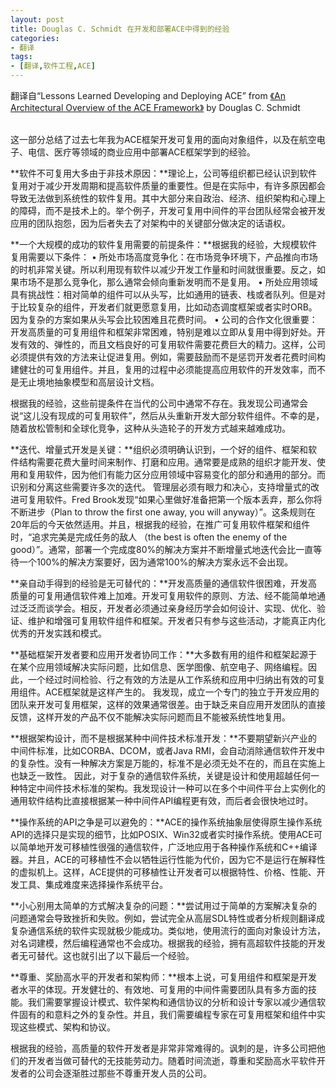 ```yaml
---
layout: post
title: Douglas C. Schmidt 在开发和部署ACE中得到的经验
categories:
- 翻译
tags:
- [翻译,软件工程,ACE]
---
```


翻译自“Lessons Learned Developing and Deploying ACE” from [《An Architectural Overview of the ACE Framework》](http://www.cse.wustl.edu/~schmidt/PDF/login.pdf) by Douglas C. Schmidt

<br>
这一部分总结了过去七年我为ACE框架开发可复用的面向对象组件，以及在航空电子、电信、医疗等领域的商业应用中部署ACE框架学到的经验。
  

**软件不可复用大多由于非技术原因：**理论上，公司等组织都已经认识到软件复用对于减少开发周期和提高软件质量的重要性。但是在实际中，有许多原因都会导致无法做到系统性的软件复用。其中大部分来自政治、经济、组织架构和心理上的障碍，而不是技术上的。举个例子，开发可复用中间件的平台团队经常会被开发应用的团队抱怨，因为后者失去了对架构中的关键部分做决定的话语权。

**一个大规模的成功的软件复用需要的前提条件：**根据我的经验，大规模软件复用需要以下条件：
	• 所处市场高度竞争化：在市场竞争环境下，产品推向市场的时机非常关键。所以利用现有软件以减少开发工作量和时间就很重要。反之，如果市场不是那么竞争化，那么通常会倾向重新发明而不是复用。
	• 所处应用领域具有挑战性：相对简单的组件可以从头写，比如通用的链表、栈或者队列。但是对于比较复杂的组件，开发者们就更愿意复用，比如动态调度框架或者实时ORB。因为复杂的方案如果从头写会比较困难且花费时间。
	• 公司的合作文化很重要：开发高质量的可复用组件和框架非常困难，特别是难以立即从复用中得到好处。开发有效的、弹性的，而且文档良好的可复用软件需要花费巨大的精力。这样，公司必须提供有效的方法来让促进复用。例如，需要鼓励而不是惩罚开发者花费时间构建健壮的可复用组件。并且，复用的过程中必须能提高应用软件的开发效率，而不是无止境地抽象模型和高层设计文档。

根据我的经验，这些前提条件在当代的公司中通常不存在。我发现公司通常会说“这儿没有现成的可复用软件”，然后从头重新开发大部分软件组件。不幸的是，随着放松管制和全球化竞争，这种从头造轮子的开发方式越来越难成功。

**迭代、增量式开发是关键：**组织必须明确认识到，一个好的组件、框架和软件结构需要花费大量时间来制作、打磨和应用。通常要是成熟的组织才能开发、使用和复用软件，因为他们有能力区分应用领域中容易变化的部分和通用的部分。而识别和分离这些需要许多次的迭代。
管理层必须有眼力和决心，支持增量式的改进可复用软件。Fred Brook发现“如果心里做好准备把第一个版本丢弃，那么你将不断进步（Plan to throw the first one away, you will anyway）”。这条规则在20年后的今天依然适用。并且，根据我的经验，在推广可复用软件框架和组件时，“追求完美是完成任务的敌人 （the best is often the enemy of the good）”。通常，部署一个完成度80%的解决方案并不断增量式地迭代会比一直等待一个100%的解决方案要好，因为通常100%的解决方案永远不会出现。

**亲自动手得到的经验是无可替代的：**开发高质量的通信软件很困难，开发高质量的可复用通信软件难上加难。开发可复用软件的原则、方法、经不能简单地通过泛泛而谈学会。相反，开发者必须通过亲身经历学会如何设计、实现、优化、验证、维护和增强可复用软件组件和框架。开发者只有参与这些活动，才能真正内化优秀的开发实践和模式。

**基础框架开发者要和应用开发者协同工作：**大多数有用的组件和框架起源于在某个应用领域解决实际问题，比如信息、医学图像、航空电子、网络编程。因此，一个经过时间检验、行之有效的方法是从工作系统和应用中归纳出有效的可复用组件。ACE框架就是这样产生的。
我发现，成立一个专门的独立于开发应用的团队来开发可复用框架，这样的效果通常很差。由于缺乏来自应用开发团队的直接反馈，这样开发的产品不仅不能解决实际问题而且不能被系统性地复用。

**根据架构设计，而不是根据某种中间件技术标准开发：**不要期望新兴产业的中间件标准，比如CORBA、DCOM，或者Java RMI，会自动消除通信软件开发中的复杂性。没有一种解决方案是万能的，标准不是必须无处不在的，而且在实施上也缺乏一致性。
因此，对于复杂的通信软件系统，关键是设计和使用超越任何一种特定中间件技术标准的架构。我发现设计一种可以在多个中间件平台上实例化的通用软件结构比直接根据某一种中间件API编程更有效，而后者会很快地过时。

**操作系统的API之争是可以避免的：**ACE的操作系统抽象层使得原生操作系统API的选择只是实现的细节，比如POSIX、Win32或者实时操作系统。使用ACE可以简单地开发可移植性很强的通信软件，广泛地应用于各种操作系统和C++编译器。并且，ACE的可移植性不会以牺牲运行性能为代价，因为它不是运行在解释性的虚拟机上。这样，ACE提供的可移植性让开发者可以根据特性、价格、性能、开发工具、集成难度来选择操作系统平台。

**小心别用太简单的方式解决复杂的问题：**尝试用过于简单的方案解决复杂的问题通常会导致挫折和失败。例如，尝试完全从高层SDL特性或者分析规则翻译成复杂通信系统的软件实现就极少能成功。类似地，使用流行的面向对象设计方法，对名词建模，然后编程通常也不会成功。根据我的经验，拥有高超软件技能的开发者无可替代。这也就引出了以下最后一个经验。

**尊重、奖励高水平的开发者和架构师：**根本上说，可复用组件和框架是开发者水平的体现。开发健壮的、有效地、可复用的中间件需要团队具有多方面的技能。我们需要掌握设计模式、软件架构和通信协议的分析和设计专家以减少通信软件固有的和意料之外的复杂性。并且，我们需要编程专家在可复用框架和组件中实现这些模式、架构和协议。

根据我的经验，高质量的软件开发者是非常非常难得的。讽刺的是，许多公司把他们的开发者当做可替代的无技能劳动力。随着时间流逝，尊重和奖励高水平软件开发者的公司会逐渐胜过那些不尊重开发人员的公司。


